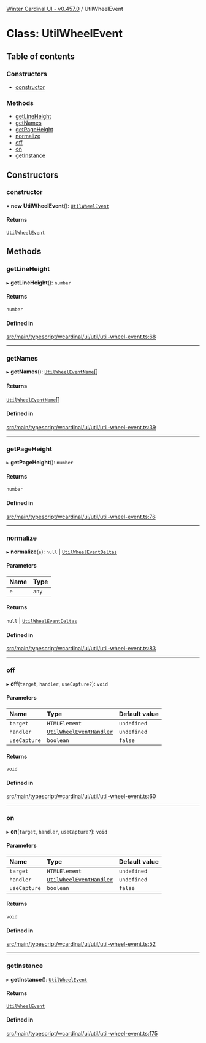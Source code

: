 [Winter Cardinal UI - v0.457.0](../index.md) / UtilWheelEvent

# Class: UtilWheelEvent

## Table of contents

### Constructors

- [constructor](UtilWheelEvent.md#constructor)

### Methods

- [getLineHeight](UtilWheelEvent.md#getlineheight)
- [getNames](UtilWheelEvent.md#getnames)
- [getPageHeight](UtilWheelEvent.md#getpageheight)
- [normalize](UtilWheelEvent.md#normalize)
- [off](UtilWheelEvent.md#off)
- [on](UtilWheelEvent.md#on)
- [getInstance](UtilWheelEvent.md#getinstance)

## Constructors

### constructor

• **new UtilWheelEvent**(): [`UtilWheelEvent`](UtilWheelEvent.md)

#### Returns

[`UtilWheelEvent`](UtilWheelEvent.md)

## Methods

### getLineHeight

▸ **getLineHeight**(): `number`

#### Returns

`number`

#### Defined in

[src/main/typescript/wcardinal/ui/util/util-wheel-event.ts:68](https://github.com/winter-cardinal/winter-cardinal-ui/blob/v0.457.0/src/main/typescript/wcardinal/ui/util/util-wheel-event.ts#L68)

___

### getNames

▸ **getNames**(): [`UtilWheelEventName`](../index.md#utilwheeleventname)[]

#### Returns

[`UtilWheelEventName`](../index.md#utilwheeleventname)[]

#### Defined in

[src/main/typescript/wcardinal/ui/util/util-wheel-event.ts:39](https://github.com/winter-cardinal/winter-cardinal-ui/blob/v0.457.0/src/main/typescript/wcardinal/ui/util/util-wheel-event.ts#L39)

___

### getPageHeight

▸ **getPageHeight**(): `number`

#### Returns

`number`

#### Defined in

[src/main/typescript/wcardinal/ui/util/util-wheel-event.ts:76](https://github.com/winter-cardinal/winter-cardinal-ui/blob/v0.457.0/src/main/typescript/wcardinal/ui/util/util-wheel-event.ts#L76)

___

### normalize

▸ **normalize**(`e`): ``null`` \| [`UtilWheelEventDeltas`](../interfaces/UtilWheelEventDeltas.md)

#### Parameters

| Name | Type |
| :------ | :------ |
| `e` | `any` |

#### Returns

``null`` \| [`UtilWheelEventDeltas`](../interfaces/UtilWheelEventDeltas.md)

#### Defined in

[src/main/typescript/wcardinal/ui/util/util-wheel-event.ts:83](https://github.com/winter-cardinal/winter-cardinal-ui/blob/v0.457.0/src/main/typescript/wcardinal/ui/util/util-wheel-event.ts#L83)

___

### off

▸ **off**(`target`, `handler`, `useCapture?`): `void`

#### Parameters

| Name | Type | Default value |
| :------ | :------ | :------ |
| `target` | `HTMLElement` | `undefined` |
| `handler` | [`UtilWheelEventHandler`](../index.md#utilwheeleventhandler) | `undefined` |
| `useCapture` | `boolean` | `false` |

#### Returns

`void`

#### Defined in

[src/main/typescript/wcardinal/ui/util/util-wheel-event.ts:60](https://github.com/winter-cardinal/winter-cardinal-ui/blob/v0.457.0/src/main/typescript/wcardinal/ui/util/util-wheel-event.ts#L60)

___

### on

▸ **on**(`target`, `handler`, `useCapture?`): `void`

#### Parameters

| Name | Type | Default value |
| :------ | :------ | :------ |
| `target` | `HTMLElement` | `undefined` |
| `handler` | [`UtilWheelEventHandler`](../index.md#utilwheeleventhandler) | `undefined` |
| `useCapture` | `boolean` | `false` |

#### Returns

`void`

#### Defined in

[src/main/typescript/wcardinal/ui/util/util-wheel-event.ts:52](https://github.com/winter-cardinal/winter-cardinal-ui/blob/v0.457.0/src/main/typescript/wcardinal/ui/util/util-wheel-event.ts#L52)

___

### getInstance

▸ **getInstance**(): [`UtilWheelEvent`](UtilWheelEvent.md)

#### Returns

[`UtilWheelEvent`](UtilWheelEvent.md)

#### Defined in

[src/main/typescript/wcardinal/ui/util/util-wheel-event.ts:175](https://github.com/winter-cardinal/winter-cardinal-ui/blob/v0.457.0/src/main/typescript/wcardinal/ui/util/util-wheel-event.ts#L175)
